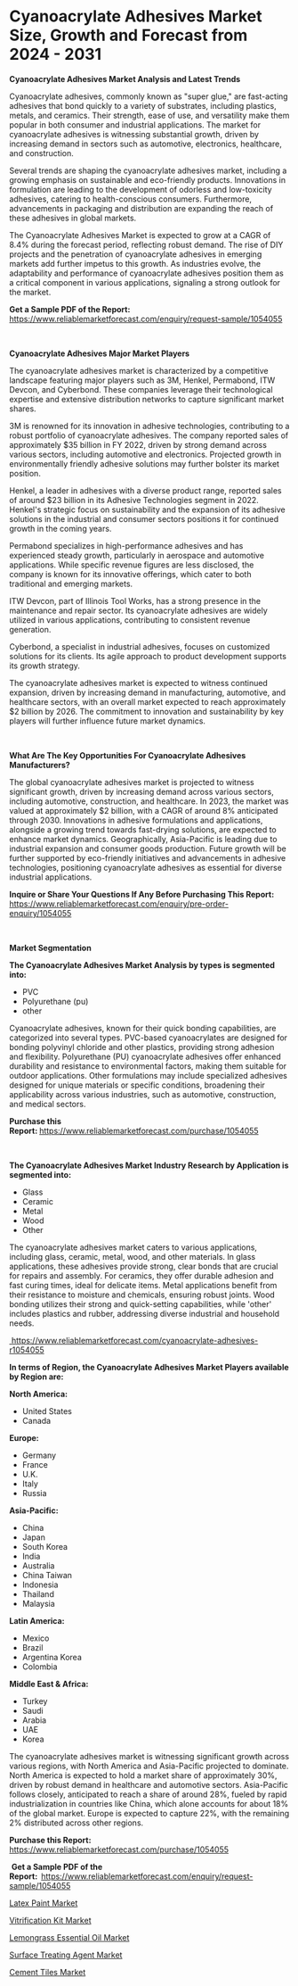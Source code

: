 <p><h1>Cyanoacrylate Adhesives Market Size, Growth and Forecast from 2024 - 2031</h1></p><p><strong>Cyanoacrylate Adhesives Market Analysis and Latest Trends</strong></p>
<p><p>Cyanoacrylate adhesives, commonly known as "super glue," are fast-acting adhesives that bond quickly to a variety of substrates, including plastics, metals, and ceramics. Their strength, ease of use, and versatility make them popular in both consumer and industrial applications. The market for cyanoacrylate adhesives is witnessing substantial growth, driven by increasing demand in sectors such as automotive, electronics, healthcare, and construction.</p><p>Several trends are shaping the cyanoacrylate adhesives market, including a growing emphasis on sustainable and eco-friendly products. Innovations in formulation are leading to the development of odorless and low-toxicity adhesives, catering to health-conscious consumers. Furthermore, advancements in packaging and distribution are expanding the reach of these adhesives in global markets.</p><p>The Cyanoacrylate Adhesives Market is expected to grow at a CAGR of 8.4% during the forecast period, reflecting robust demand. The rise of DIY projects and the penetration of cyanoacrylate adhesives in emerging markets add further impetus to this growth. As industries evolve, the adaptability and performance of cyanoacrylate adhesives position them as a critical component in various applications, signaling a strong outlook for the market.</p></p>
<p><strong>Get a Sample PDF of the Report:&nbsp;</strong> <a href="https://www.reliablemarketforecast.com/enquiry/request-sample/1054055?utm_campaign=121&utm_medium=2&utm_source=Github&utm_content=ia&utm_term=07112024&utm_id=cyanoacrylate-adhesives">https://www.reliablemarketforecast.com/enquiry/request-sample/1054055</a></p>
<p>&nbsp;</p>
<p><strong>Cyanoacrylate Adhesives Major Market Players</strong></p>
<p><p>The cyanoacrylate adhesives market is characterized by a competitive landscape featuring major players such as 3M, Henkel, Permabond, ITW Devcon, and Cyberbond. These companies leverage their technological expertise and extensive distribution networks to capture significant market shares.</p><p>3M is renowned for its innovation in adhesive technologies, contributing to a robust portfolio of cyanoacrylate adhesives. The company reported sales of approximately $35 billion in FY 2022, driven by strong demand across various sectors, including automotive and electronics. Projected growth in environmentally friendly adhesive solutions may further bolster its market position.</p><p>Henkel, a leader in adhesives with a diverse product range, reported sales of around $23 billion in its Adhesive Technologies segment in 2022. Henkel's strategic focus on sustainability and the expansion of its adhesive solutions in the industrial and consumer sectors positions it for continued growth in the coming years.</p><p>Permabond specializes in high-performance adhesives and has experienced steady growth, particularly in aerospace and automotive applications. While specific revenue figures are less disclosed, the company is known for its innovative offerings, which cater to both traditional and emerging markets.</p><p>ITW Devcon, part of Illinois Tool Works, has a strong presence in the maintenance and repair sector. Its cyanoacrylate adhesives are widely utilized in various applications, contributing to consistent revenue generation. </p><p>Cyberbond, a specialist in industrial adhesives, focuses on customized solutions for its clients. Its agile approach to product development supports its growth strategy.</p><p>The cyanoacrylate adhesives market is expected to witness continued expansion, driven by increasing demand in manufacturing, automotive, and healthcare sectors, with an overall market expected to reach approximately $2 billion by 2026. The commitment to innovation and sustainability by key players will further influence future market dynamics.</p></p>
<p>&nbsp;</p>
<p><strong>What Are The Key Opportunities For Cyanoacrylate Adhesives Manufacturers?</strong></p>
<p><p>The global cyanoacrylate adhesives market is projected to witness significant growth, driven by increasing demand across various sectors, including automotive, construction, and healthcare. In 2023, the market was valued at approximately $2 billion, with a CAGR of around 8% anticipated through 2030. Innovations in adhesive formulations and applications, alongside a growing trend towards fast-drying solutions, are expected to enhance market dynamics. Geographically, Asia-Pacific is leading due to industrial expansion and consumer goods production. Future growth will be further supported by eco-friendly initiatives and advancements in adhesive technologies, positioning cyanoacrylate adhesives as essential for diverse industrial applications.</p></p>
<p><strong>Inquire or Share Your Questions If Any Before Purchasing This Report:</strong> <a href="https://www.reliablemarketforecast.com/enquiry/pre-order-enquiry/1054055?utm_campaign=121&utm_medium=2&utm_source=Github&utm_content=ia&utm_term=07112024&utm_id=cyanoacrylate-adhesives">https://www.reliablemarketforecast.com/enquiry/pre-order-enquiry/1054055</a></p>
<p>&nbsp;</p>
<p><strong>Market Segmentation</strong></p>
<p><strong>The Cyanoacrylate Adhesives Market Analysis by types is segmented into:</strong></p>
<p><ul><li>PVC</li><li>Polyurethane (pu)</li><li>other</li></ul></p>
<p><p>Cyanoacrylate adhesives, known for their quick bonding capabilities, are categorized into several types. PVC-based cyanoacrylates are designed for bonding polyvinyl chloride and other plastics, providing strong adhesion and flexibility. Polyurethane (PU) cyanoacrylate adhesives offer enhanced durability and resistance to environmental factors, making them suitable for outdoor applications. Other formulations may include specialized adhesives designed for unique materials or specific conditions, broadening their applicability across various industries, such as automotive, construction, and medical sectors.</p></p>
<p><strong>Purchase this Report:&nbsp;</strong><a href="https://www.reliablemarketforecast.com/purchase/1054055?utm_campaign=121&utm_medium=2&utm_source=Github&utm_content=ia&utm_term=07112024&utm_id=cyanoacrylate-adhesives">https://www.reliablemarketforecast.com/purchase/1054055</a></p>
<p>&nbsp;</p>
<p><strong>The Cyanoacrylate Adhesives Market Industry Research by Application is segmented into:</strong></p>
<p><ul><li>Glass</li><li>Ceramic</li><li>Metal</li><li>Wood</li><li>Other</li></ul></p>
<p><p>The cyanoacrylate adhesives market caters to various applications, including glass, ceramic, metal, wood, and other materials. In glass applications, these adhesives provide strong, clear bonds that are crucial for repairs and assembly. For ceramics, they offer durable adhesion and fast curing times, ideal for delicate items. Metal applications benefit from their resistance to moisture and chemicals, ensuring robust joints. Wood bonding utilizes their strong and quick-setting capabilities, while 'other' includes plastics and rubber, addressing diverse industrial and household needs.</p></p>
<p><a href="https://www.reliablemarketforecast.com/cyanoacrylate-adhesives-r1054055?utm_campaign=121&utm_medium=2&utm_source=Github&utm_content=ia&utm_term=07112024&utm_id=cyanoacrylate-adhesives">&nbsp;https://www.reliablemarketforecast.com/cyanoacrylate-adhesives-r1054055</a></p>
<p><strong>In terms of Region, the Cyanoacrylate Adhesives Market Players available by Region are:</strong></p>
<p>
    <p> <strong> North America: </strong>
        <ul>
            <li>United States</li>
            <li>Canada</li>
        </ul>
        </p> 
    <p> <strong> Europe: </strong>
        <ul>
            <li>Germany</li>
            <li>France</li>
            <li>U.K.</li>
            <li>Italy</li>
            <li>Russia</li>
        </ul>
        </p> 
    <p> <strong> Asia-Pacific: </strong>
        <ul>
            <li>China</li>
            <li>Japan</li>
            <li>South Korea</li>
            <li>India</li>
            <li>Australia</li>
            <li>China Taiwan</li>
            <li>Indonesia</li>
            <li>Thailand</li>
            <li>Malaysia</li>
        </ul>
        </p> 
    <p> <strong> Latin America: </strong>
        <ul>
            <li>Mexico</li>
            <li>Brazil</li>
            <li>Argentina Korea</li>
            <li>Colombia</li>
        </ul>
        </p> 
    <p> <strong> Middle East & Africa: </strong>
        <ul>
            <li>Turkey</li>
            <li>Saudi</li>
            <li>Arabia</li>
            <li>UAE</li>
            <li>Korea</li>
        </ul>
    </p>
    </p>
<p><p>The cyanoacrylate adhesives market is witnessing significant growth across various regions, with North America and Asia-Pacific projected to dominate. North America is expected to hold a market share of approximately 30%, driven by robust demand in healthcare and automotive sectors. Asia-Pacific follows closely, anticipated to reach a share of around 28%, fueled by rapid industrialization in countries like China, which alone accounts for about 18% of the global market. Europe is expected to capture 22%, with the remaining 2% distributed across other regions.</p></p>
<p><strong>Purchase this Report: </strong><a href="https://www.reliablemarketforecast.com/purchase/1054055?utm_campaign=121&utm_medium=2&utm_source=Github&utm_content=ia&utm_term=07112024&utm_id=cyanoacrylate-adhesives">https://www.reliablemarketforecast.com/purchase/1054055</a></p>
<p>&nbsp;<strong>Get a Sample PDF of the Report:&nbsp;&nbsp;</strong><a href="https://www.reliablemarketforecast.com/enquiry/request-sample/1054055?utm_campaign=121&utm_medium=2&utm_source=Github&utm_content=ia&utm_term=07112024&utm_id=cyanoacrylate-adhesives">https://www.reliablemarketforecast.com/enquiry/request-sample/1054055</a></p>
<p><strong></strong></p>
<p><p><a href="https://github.com/shebaharrifx/Market-Research-Report-List-1/blob/main/latex-paint-market.md?utm_campaign=121&utm_medium=2&utm_source=Github&utm_content=ia&utm_term=07112024&utm_id=cyanoacrylate-adhesives">Latex Paint Market</a></p><p><a href="https://issuu.com/reportprime-2/docs/vitrification-kit-market-size-2030._209afc8a152370?utm_campaign=121&utm_medium=2&utm_source=Github&utm_content=ia&utm_term=07112024&utm_id=cyanoacrylate-adhesives">Vitrification Kit Market</a></p><p><a href="https://github.com/danyelltzmol/Market-Research-Report-List-1/blob/main/lemongrass-essential-oil-market.md?utm_campaign=121&utm_medium=2&utm_source=Github&utm_content=ia&utm_term=07112024&utm_id=cyanoacrylate-adhesives">Lemongrass Essential Oil Market</a></p><p><a href="https://github.com/anidillnagatat/Market-Research-Report-List-1/blob/main/surface-treating-agent-market.md?utm_campaign=121&utm_medium=2&utm_source=Github&utm_content=ia&utm_term=07112024&utm_id=cyanoacrylate-adhesives">Surface Treating Agent Market</a></p><p><a href="https://github.com/lallietva4l/Market-Research-Report-List-1/blob/main/cement-tiles-market.md?utm_campaign=121&utm_medium=2&utm_source=Github&utm_content=ia&utm_term=07112024&utm_id=cyanoacrylate-adhesives">Cement Tiles Market</a></p></p>